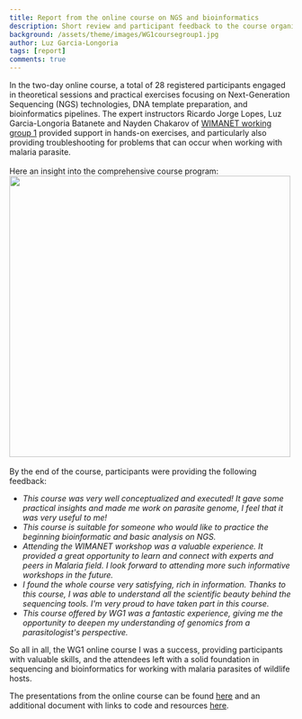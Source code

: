 ```yaml
---
title: Report from the online course on NGS and bioinformatics
description: Short review and participant feedback to the course organised by WG1
background: /assets/theme/images/WG1coursegroup1.jpg
author: Luz Garcia-Longoria
tags: [report]
comments: true
---
```


In the two-day online course, a total of 28 registered participants engaged in  theoretical sessions and practical exercises focusing on Next-Generation Sequencing (NGS) technologies, DNA template preparation, and bioinformatics pipelines. The expert instructors Ricardo Jorge Lopes, Luz Garcia-Longoria Batanete and Nayden Chakarov of [WIMANET working group 1](https://wimanet-science.github.io/web/wg1/) provided support in hands-on exercises, and particularly also providing troubleshooting for problems that can occur when working with malaria parasite.
<br>
<br>
Here an insight into the comprehensive course program:<br>
<img src="https://github.com/wimanet-science/web/blob/659b25496970ee551788d0c69ddb6fac34d4b185/assets/theme/images/WG1courseprogram.jpg" width="500"/>
<a href="https://github.com/wimanet-science/web/blob/659b25496970ee551788d0c69ddb6fac34d4b185/assets/theme/images/WG1courseprogram.jpg" target="imgbox"> </a>
<br>
<br>
By the end of the course, participants were providing the following feedback:
* _This course was very well conceptualized and executed! It gave some practical insights and made me work on parasite genome, I feel that it was very useful to me!_
* _This course is suitable for someone who would like to practice the beginning bioinformatic and basic analysis on NGS._
* _Attending the WIMANET workshop was a valuable experience. It provided a great opportunity to learn and connect with experts and peers in Malaria field. I look forward to attending more such informative workshops in the future._
* _I found the whole course very satisfying, rich in information. Thanks to this course, I was able to understand all the scientific beauty behind the sequencing tools. I'm very proud to have taken part in this course._
* _This course offered by WG1 was a fantastic experience, giving me the opportunity to deepen my understanding of genomics from a parasitologist's perspective._

So all in all, the WG1 online course I was a success, providing participants with valuable skills, and the attendees left with a solid foundation in sequencing and bioinformatics for working with malaria parasites of wildlife hosts.

The presentations from the online course can be found [here](https://docs.google.com/presentation/d/1fm5aS3JGr4UFIZwTKPOjqKJzbxMngZeV/edit?usp=sharing&ouid=106061287584088717445&rtpof=true&sd=true) and an additional document with links to code and resources [here](https://docs.google.com/document/d/1d_HtA3yAnUlWW32l3cQ9at3_EdkoPrUMkK7EhaBwaL8/edit?usp=sharing).
